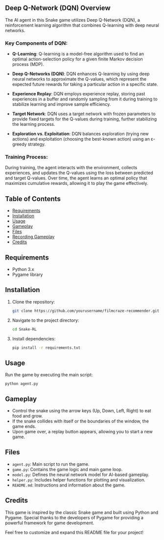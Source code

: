 ## Deep Q-Network (DQN) Overview

The AI agent in this Snake game utilizes Deep Q-Network (DQN), a reinforcement learning algorithm that combines Q-learning with deep neural networks.

### Key Components of DQN:

- **Q-Learning**: Q-learning is a model-free algorithm used to find an optimal action-selection policy for a given finite Markov decision process (MDP).

- **Deep Q-Networks (DQN)**: DQN enhances Q-learning by using deep neural networks to approximate the Q-values, which represent the expected future rewards for taking a particular action in a specific state.

- **Experience Replay**: DQN employs experience replay, storing past experiences in a buffer and randomly sampling from it during training to stabilize learning and improve sample efficiency.

- **Target Network**: DQN uses a target network with frozen parameters to provide fixed targets for the Q-values during training, further stabilizing the learning process.

- **Exploration vs. Exploitation**: DQN balances exploration (trying new actions) and exploitation (choosing the best-known action) using an ε-greedy strategy.

### Training Process:

During training, the agent interacts with the environment, collects experiences, and updates the Q-values using the loss between predicted and target Q-values. Over time, the agent learns an optimal policy that maximizes cumulative rewards, allowing it to play the game effectively.

## Table of Contents

- [Requirements](#requirements)
- [Installation](#installation)
- [Usage](#usage)
- [Gameplay](#gameplay)
- [Files](#files)
- [Recording Gameplay](#recording-gameplay)
- [Credits](#credits)

## Requirements

- Python 3.x
- Pygame library

## Installation

1. Clone the repository:

    ```bash
    git clone https://github.com/yourusername/filmcraze-recommender.git
    ```

2. Navigate to the project directory:

    ```bash
    cd Snake-RL
   ```


3. Install dependencies:

    ```bash
    pip install -r requirements.txt
   ```


## Usage

Run the game by executing the main script:

    python agent.py
   


## Gameplay

- Control the snake using the arrow keys (Up, Down, Left, Right) to eat food and grow.
- If the snake collides with itself or the boundaries of the window, the game ends.
- Upon game over, a replay button appears, allowing you to start a new game.

## Files

- `agent.py`: Main script to run the game.
- `game.py`: Contains the game logic and main game loop.
- `model.py`: Defines the neural network model for AI-based gameplay.
- `helper.py`: Includes helper functions for plotting and visualization.
- `README.md`: Instructions and information about the game.


## Credits

This game is inspired by the classic Snake game and built using Python and Pygame. Special thanks to the developers of Pygame for providing a powerful framework for game development.

Feel free to customize and expand this README file for your project!
